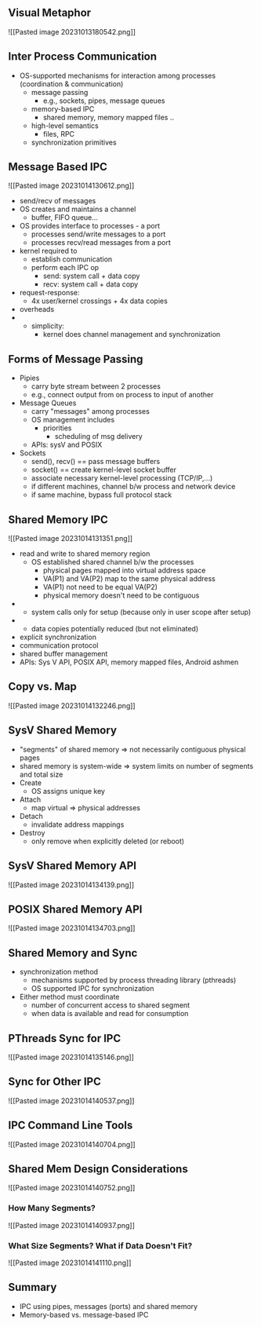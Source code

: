 ## Visual Metaphor

![[Pasted image 20231013180542.png]]

## Inter Process Communication

- OS-supported mechanisms for interaction among processes (coordination & communication)
	- message passing
		- e.g., sockets, pipes, message queues
	- memory-based IPC
		- shared memory, memory mapped files ..
	- high-level semantics
		- files, RPC
	- synchronization primitives

## Message Based IPC

![[Pasted image 20231014130612.png]]

- send/recv of messages
- OS creates and maintains a channel
	- buffer, FIFO queue…
- OS provides interface to processes - a port
	- processes send/write messages to a port
	- processes recv/read messages from a port
- kernel required to
	- establish communication
	- perform each IPC op
		- send: system call + data copy
		- recv: system call + data copy
- request-response:
	- 4x user/kernel crossings + 4x data copies
- overheads
- - simplicity:
	- kernel does channel management and synchronization

## Forms of Message Passing

- Pipies
	- carry byte stream between 2 processes
	- e.g., connect output from on process to input of another
- Message Queues
	- carry "messages" among processes
	- OS management includes
		- priorities
			- scheduling of msg delivery
	- APIs: sysV and POSIX
- Sockets
	- send(), recv() == pass message buffers
	- socket() == create kernel-level socket buffer
	- associate necessary kernel-level processing (TCP/IP,…)
	- if different machines, channel b/w process and network device
	- if same machine, bypass full protocol stack

## Shared Memory IPC

![[Pasted image 20231014131351.png]]

- read and write to shared memory region
	- OS established shared channel b/w the processes
		- physical pages mapped into virtual address space
		- VA(P1) and VA(P2) map to the same physical address
		- VA(P1) not need to be equal VA(P2)
		- physical memory doesn't need to be contiguous
- - system calls only for setup (because only in user scope after setup)
- - data copies potentially reduced (but not eliminated)
- explicit synchronization
- communication protocol
- shared buffer management
- APIs: Sys V API, POSIX API, memory mapped files, Android ashmen

## Copy vs. Map

![[Pasted image 20231014132246.png]]

## SysV Shared Memory

- "segments" of shared memory => not necessarily contiguous physical pages
- shared memory is system-wide => system limits on number of segments and total size
- Create
	- OS assigns unique key
- Attach
	- map virtual => physical addresses
- Detach
	- invalidate address mappings
- Destroy
	- only remove when explicitly deleted (or reboot)

## SysV Shared Memory API

 ![[Pasted image 20231014134139.png]]

## POSIX Shared Memory API

 ![[Pasted image 20231014134703.png]]

## Shared Memory and Sync

- synchronization method
	- mechanisms supported by process threading library (pthreads)
	- OS supported IPC for synchronization
- Either method must coordinate
	- number of concurrent access to shared segment
	- when data is available and read for consumption

## PThreads Sync for IPC

![[Pasted image 20231014135146.png]]

## Sync for Other IPC

![[Pasted image 20231014140537.png]]

## IPC Command Line Tools

![[Pasted image 20231014140704.png]]

## Shared Mem Design Considerations

![[Pasted image 20231014140752.png]]

### How Many Segments?

![[Pasted image 20231014140937.png]]

### What Size Segments? What if Data Doesn't Fit?

![[Pasted image 20231014141110.png]]

## Summary

- IPC using pipes, messages (ports) and shared memory
- Memory-based vs. message-based IPC
